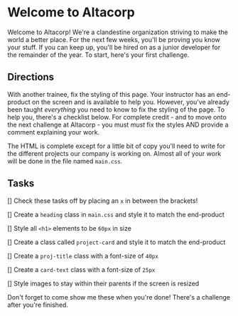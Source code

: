 # Welcome to Altacorp

Welcome to Altacorp! We're a clandestine organization striving to make the world a better place. For the next few weeks, you'll be proving you know your stuff. If you can keep up, you'll be hired on as a junior developer for the remainder of the year. To start, here's your first challenge.

## Directions

With another trainee, fix the styling of this page. Your instructor has an end-product on the screen and is available to help you. However, you've already been taught _everything_ you need to know to fix the styling of the page. To help you, there's a checklist below. For complete credit - and to move onto the next challenge at Altacorp - you must _must_ fix the styles AND provide a comment explaining your work.

The HTML is complete except for a little bit of copy you'll need to write for the different projects our company is working on. Almost all of your work will be done in the file named `main.css`.

## Tasks

[] Check these tasks off by placing an `x` in between the brackets!

[] Create a `heading` class in `main.css` and style it to match the end-product

[] Style all `<h1>` elements to be `60px` in size

[] Create a class called `project-card` and style it to match the end-product

[] Create a `proj-title` class with a font-size of `40px`

[] Create a `card-text` class with a font-size of `25px`

[] Style images to stay within their parents if the screen is resized

Don't forget to come show me these when you're done! There's a challenge after you're finished.

